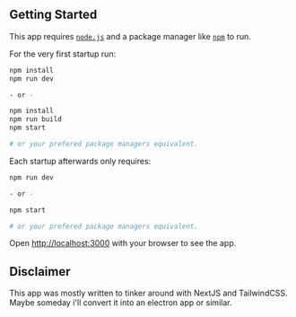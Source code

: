 ## Getting Started

This app requires [`node.js`](https://nodejs.org/) and a package manager like [`npm`](https://www.npmjs.com) to run.

For the very first startup run:

```bash
npm install
npm run dev

- or -

npm install
npm run build
npm start

# or your prefered package managers equivalent.
```

Each startup afterwards only requires:

```bash
npm run dev

- or -

npm start

# or your prefered package managers equivalent.
```

Open [http://localhost:3000](http://localhost:3000) with your browser to see the app.

## Disclaimer

This app was mostly written to tinker around with NextJS and TailwindCSS. Maybe someday i'll convert it into an electron app or similar.
